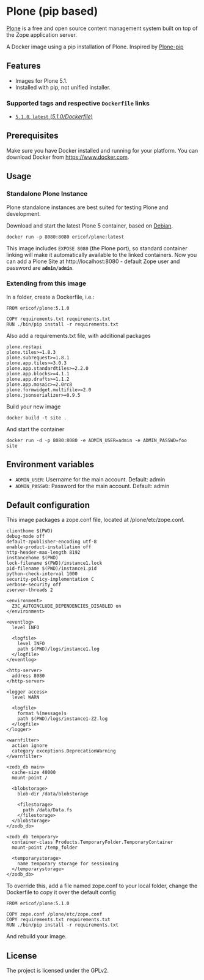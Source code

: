 # Plone (pip based)

[Plone](https://plone.org) is a free and open source content management system built on top of the Zope application server.

A Docker image using a pip installation of Plone. Inspired by [Plone-pip](https://github.com/datakurre/plone-pip)


## Features

- Images for Plone 5.1.
- Installed with pip, not unified installer.

### Supported tags and respective `Dockerfile` links

- [`5.1.0`, `latest` (*5.1.0/Dockerfile*)](https://github.com/plone/plone.docker/blob/master/Dockerfile)


## Prerequisites

Make sure you have Docker installed and running for your platform. You can download Docker from https://www.docker.com.

## Usage


### Standalone Plone Instance

Plone standalone instances are best suited for testing Plone and development.

Download and start the latest Plone 5 container, based on [Debian](https://www.debian.org/).

```console
docker run -p 8080:8080 ericof/plone:latest
```

This image includes `EXPOSE 8080` (the Plone port), so standard container linking will make it automatically available to the linked containers. Now you can add a Plone Site at http://localhost:8080 - default Zope user and password are **`admin/admin`**.

### Extending from this image

In a folder, create a Dockerfile, i.e.:

```
FROM ericof/plone:5.1.0

COPY requirements.txt requirements.txt
RUN ./bin/pip install -r requirements.txt

```

Also add a requirements.txt file, with additional packages

```
plone.restapi
plone.tiles>=1.8.3
plone.subrequest>=1.8.1
plone.app.tiles>=3.0.3
plone.app.standardtiles>=2.2.0
plone.app.blocks>=4.1.1
plone.app.drafts>=1.1.2
plone.app.mosaic>=2.0rc8
plone.formwidget.multifile>=2.0
plone.jsonserializer>=0.9.5

```

Build your new image

```console
docker build -t site .
```

And start the container

```console
docker run -d -p 8080:8080 -e ADMIN_USER=admin -e ADMIN_PASSWD=foo site
```

## Environment variables

* `ADMIN_USER`: Username for the main account. Default: admin
* `ADMIN_PASSWD`: Password for the main account. Default: admin


## Default configuration

This image packages a zope.conf file, located at /plone/etc/zope.conf.

```
clienthome $(PWD)
debug-mode off
default-zpublisher-encoding utf-8
enable-product-installation off
http-header-max-length 8192
instancehome $(PWD)
lock-filename $(PWD)/instance1.lock
pid-filename $(PWD)/instance1.pid
python-check-interval 1000
security-policy-implementation C
verbose-security off
zserver-threads 2

<environment>
  Z3C_AUTOINCLUDE_DEPENDENCIES_DISABLED on
</environment>

<eventlog>
  level INFO

  <logfile>
    level INFO
    path $(PWD)/logs/instance1.log
  </logfile>
</eventlog>

<http-server>
  address 8080
</http-server>

<logger access>
  level WARN

  <logfile>
    format %(message)s
    path $(PWD)/logs/instance1-Z2.log
  </logfile>
</logger>

<warnfilter>
  action ignore
  category exceptions.DeprecationWarning
</warnfilter>

<zodb_db main>
  cache-size 40000
  mount-point /

  <blobstorage>
    blob-dir /data/blobstorage

    <filestorage>
      path /data/Data.fs
    </filestorage>
  </blobstorage>
</zodb_db>

<zodb_db temporary>
  container-class Products.TemporaryFolder.TemporaryContainer
  mount-point /temp_folder

  <temporarystorage>
    name temporary storage for sessioning
  </temporarystorage>
</zodb_db>

```

To override this, add a file named zope.conf to your local folder, change the Dockerfile to copy it over the default config

```
FROM ericof/plone:5.1.0

COPY zope.conf /plone/etc/zope.conf
COPY requirements.txt requirements.txt
RUN ./bin/pip install -r requirements.txt

```

And rebuild your image.

## License

The project is licensed under the GPLv2.
